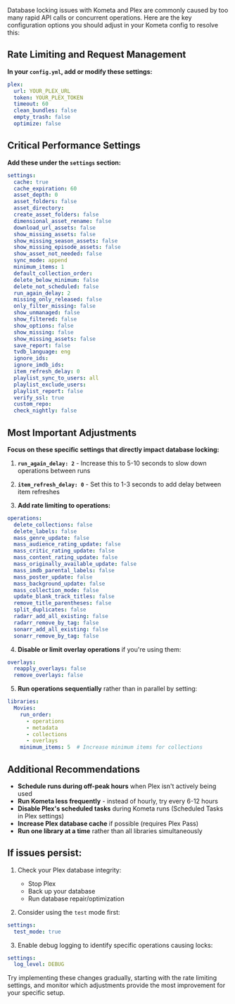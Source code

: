 Database locking issues with Kometa and Plex are commonly caused by too many rapid API calls or concurrent operations. Here are the key configuration options you should adjust in your Kometa config to resolve this:

## Rate Limiting and Request Management

**In your `config.yml`, add or modify these settings:**

```yaml
plex:
  url: YOUR_PLEX_URL
  token: YOUR_PLEX_TOKEN
  timeout: 60
  clean_bundles: false
  empty_trash: false
  optimize: false
```

## Critical Performance Settings

**Add these under the `settings` section:**

```yaml
settings:
  cache: true
  cache_expiration: 60
  asset_depth: 0
  asset_folders: false
  asset_directory: 
  create_asset_folders: false
  dimensional_asset_rename: false
  download_url_assets: false
  show_missing_assets: false
  show_missing_season_assets: false
  show_missing_episode_assets: false
  show_asset_not_needed: false
  sync_mode: append
  minimum_items: 1
  default_collection_order:
  delete_below_minimum: false
  delete_not_scheduled: false
  run_again_delay: 2
  missing_only_released: false
  only_filter_missing: false
  show_unmanaged: false
  show_filtered: false
  show_options: false
  show_missing: false
  show_missing_assets: false
  save_report: false
  tvdb_language: eng
  ignore_ids:
  ignore_imdb_ids:
  item_refresh_delay: 0
  playlist_sync_to_users: all
  playlist_exclude_users:
  playlist_report: false
  verify_ssl: true
  custom_repo:
  check_nightly: false
```

## Most Important Adjustments

**Focus on these specific settings that directly impact database locking:**

1. **`run_again_delay: 2`** - Increase this to 5-10 seconds to slow down operations between runs

2. **`item_refresh_delay: 0`** - Set this to 1-3 seconds to add delay between item refreshes

3. **Add rate limiting to operations:**
```yaml
operations:
  delete_collections: false
  delete_labels: false
  mass_genre_update: false
  mass_audience_rating_update: false
  mass_critic_rating_update: false
  mass_content_rating_update: false
  mass_originally_available_update: false
  mass_imdb_parental_labels: false
  mass_poster_update: false
  mass_background_update: false
  mass_collection_mode: false
  update_blank_track_titles: false
  remove_title_parentheses: false
  split_duplicates: false
  radarr_add_all_existing: false
  radarr_remove_by_tag: false
  sonarr_add_all_existing: false
  sonarr_remove_by_tag: false
```

4. **Disable or limit overlay operations** if you're using them:
```yaml
overlays:
  reapply_overlays: false
  remove_overlays: false
```

5. **Run operations sequentially** rather than in parallel by setting:
```yaml
libraries:
  Movies:
    run_order:
      - operations
      - metadata
      - collections
      - overlays
    minimum_items: 5  # Increase minimum items for collections
```

## Additional Recommendations

- **Schedule runs during off-peak hours** when Plex isn't actively being used
- **Run Kometa less frequently** - instead of hourly, try every 6-12 hours
- **Disable Plex's scheduled tasks** during Kometa runs (Scheduled Tasks in Plex settings)
- **Increase Plex database cache** if possible (requires Plex Pass)
- **Run one library at a time** rather than all libraries simultaneously

## If issues persist:

1. Check your Plex database integrity:
   - Stop Plex
   - Back up your database
   - Run database repair/optimization
   
2. Consider using the `test` mode first:
```yaml
settings:
  test_mode: true
```

3. Enable debug logging to identify specific operations causing locks:
```yaml
settings:
  log_level: DEBUG
```

Try implementing these changes gradually, starting with the rate limiting settings, and monitor which adjustments provide the most improvement for your specific setup.